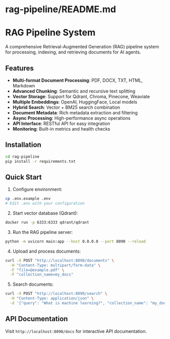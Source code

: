 # rag-pipeline/README.md
# RAG Pipeline System

A comprehensive Retrieval-Augmented Generation (RAG) pipeline system for processing, indexing, and retrieving documents for AI agents.

## Features

- **Multi-format Document Processing**: PDF, DOCX, TXT, HTML, Markdown
- **Advanced Chunking**: Semantic and recursive text splitting
- **Vector Storage**: Support for Qdrant, Chroma, Pinecone, Weaviate
- **Multiple Embeddings**: OpenAI, HuggingFace, Local models
- **Hybrid Search**: Vector + BM25 search combination
- **Document Metadata**: Rich metadata extraction and filtering
- **Async Processing**: High-performance async operations
- **API Interface**: RESTful API for easy integration
- **Monitoring**: Built-in metrics and health checks

## Installation

```bash
cd rag-pipeline
pip install -r requirements.txt
```

## Quick Start

1. Configure environment:
```bash
cp .env.example .env
# Edit .env with your configuration
```

2. Start vector database (Qdrant):
```bash
docker run -p 6333:6333 qdrant/qdrant
```

3. Run the RAG pipeline server:
```bash
python -m uvicorn main:app --host 0.0.0.0 --port 8090 --reload
```

4. Upload and process documents:
```bash
curl -X POST "http://localhost:8090/documents" \
  -H "Content-Type: multipart/form-data" \
  -F "file=@example.pdf" \
  -F "collection_name=my_docs"
```

5. Search documents:
```bash
curl -X POST "http://localhost:8090/search" \
  -H "Content-Type: application/json" \
  -d '{"query": "What is machine learning?", "collection_name": "my_docs"}'
```

## API Documentation

Visit `http://localhost:8090/docs` for interactive API documentation.




